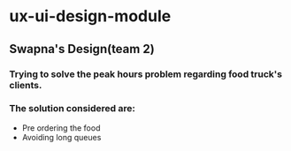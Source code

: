 # ux-ui-design-module

## Swapna's Design(team 2)
### Trying to solve the peak hours problem regarding food truck's clients.
### The solution considered are:
- Pre ordering the food
- Avoiding long queues
